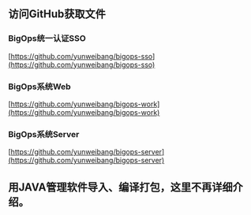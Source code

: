 ## 访问GitHub获取文件

### BigOps统一认证SSO

[https://github.com/yunweibang/bigops-sso](https://github.com/yunweibang/bigops-sso)

### BigOps系统Web

[https://github.com/yunweibang/bigops-work](https://github.com/yunweibang/bigops-work)

### BigOps系统Server

[https://github.com/yunweibang/bigops-server](https://github.com/yunweibang/bigops-server)

## **用JAVA管理软件导入、编译打包，这里不再详细介绍。**



